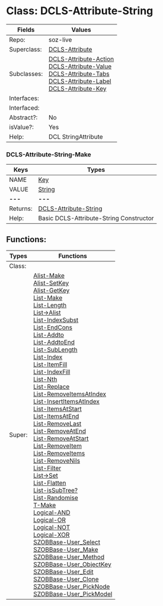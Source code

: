 
# Class:	DCLS-Attribute-String

| Fields | Values |
| --------- | --------- |
| Repo: | soz-live |
| Superclass: | [DCLS-Attribute](DCLS-Attribute.html) |
| Subclasses: | [DCLS-Attribute-Action](DCLS-Attribute-Action.html) <br> [DCLS-Attribute-Value](DCLS-Attribute-Value.html) <br> [DCLS-Attribute-Tabs](DCLS-Attribute-Tabs.html) <br> [DCLS-Attribute-Label](DCLS-Attribute-Label.html) <br> [DCLS-Attribute-Key](DCLS-Attribute-Key.html) |
| Interfaces: |  |
| Interfaced: |  |
| Abstract?: | No |
| isValue?: | Yes |
| Help: | DCL StringAttribute |

### DCLS-Attribute-String-Make

| Keys | Types |
| --------- | --------- |
| NAME | [Key](Key.html) |
| VALUE | [String](String.html) |
| **---** | **---** |
| Returns: | [DCLS-Attribute-String](DCLS-Attribute-String.html) |
| Help: | Basic DCLS-Attribute-String Constructor |


## Functions:

| Types | Functions |
| --------- | --------- |
| Class: |  |
| Super: | [Alist-Make](Alist.html) <br> [Alist-SetKey](Alist.html) <br> [Alist-GetKey](Alist.html) <br> [List-Make](List.html) <br> [List-Length](List.html) <br> [List->Alist](List.html) <br> [List-IndexSubst](List.html) <br> [List-EndCons](List.html) <br> [List-Addto](List.html) <br> [List-AddtoEnd](List.html) <br> [List-SubLength](List.html) <br> [List-Index](List.html) <br> [List-ItemFill](List.html) <br> [List-IndexFill](List.html) <br> [List-Nth](List.html) <br> [List-Replace](List.html) <br> [List-RemoveItemsAtIndex](List.html) <br> [List-InsertItemsAtIndex](List.html) <br> [List-ItemsAtStart](List.html) <br> [List-ItemsAtEnd](List.html) <br> [List-RemoveLast](List.html) <br> [List-RemoveAtEnd](List.html) <br> [List-RemoveAtStart](List.html) <br> [List-RemoveItem](List.html) <br> [List-RemoveItems](List.html) <br> [List-RemoveNils](List.html) <br> [List-Filter](List.html) <br> [List->Set](List.html) <br> [List-Flatten](List.html) <br> [List-isSubTree?](List.html) <br> [List-Randomise](List.html) <br> [T-Make](T.html) <br> [Logical-AND](Logical.html) <br> [Logical-OR](Logical.html) <br> [Logical-NOT](Logical.html) <br> [Logical-XOR](Logical.html) <br> [SZOBBase-User_Select](SZOBBase.html) <br> [SZOBBase-User_Make](SZOBBase.html) <br> [SZOBBase-User_Method](SZOBBase.html) <br> [SZOBBase-User_ObjectKey](SZOBBase.html) <br> [SZOBBase-User_Edit](SZOBBase.html) <br> [SZOBBase-User_Clone](SZOBBase.html) <br> [SZOBBase-User_PickNode](SZOBBase.html) <br> [SZOBBase-User_PickModel](SZOBBase.html) |


